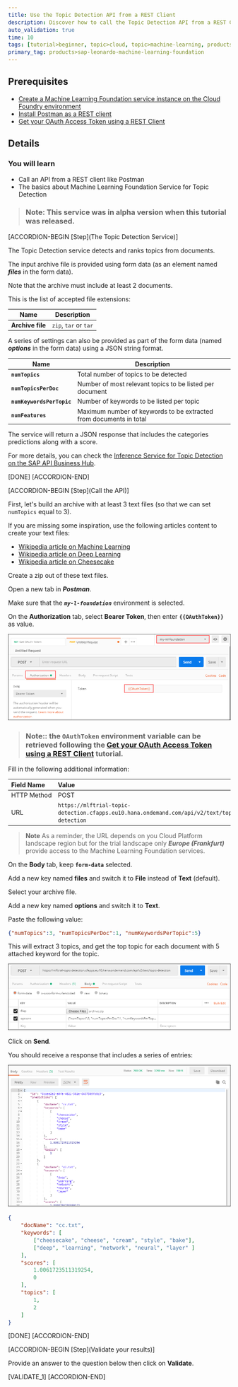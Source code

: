 ```yaml
---
title: Use the Topic Detection API from a REST Client
description: Discover how to call the Topic Detection API from a REST Client like Postman
auto_validation: true
time: 10
tags: [tutorial>beginner, topic>cloud, topic>machine-learning, products>sap-cloud-platform, products>sap-cloud-platform-for-the-cloud-foundry-environment]
primary_tag: products>sap-leonardo-machine-learning-foundation
---
```


## Prerequisites
 - [Create a Machine Learning Foundation service instance on the Cloud Foundry environment](https://developers.sap.com/tutorials/cp-mlf-create-instance.html)
 - [Install Postman as a REST client](https://developers.sap.com/tutorials/api-tools-postman-install.html)
 - [Get your OAuth Access Token using a REST Client](https://developers.sap.com/tutorials/cp-mlf-rest-generate-oauth-token.html)

## Details
### You will learn
  - Call an API from a REST client like Postman
  - The basics about Machine Learning Foundation Service for Topic Detection

> ### **Note:** This service was in alpha version when this tutorial was released.

[ACCORDION-BEGIN [Step](The Topic Detection Service)]

The Topic Detection service detects and ranks topics from documents.

The input archive file is provided using form data (as an element named ***files*** in the form data).

Note that the archive must include at least 2 documents.

This is the list of accepted file extensions:

|Name                  | Description
|----------------------|--------------------
| **Archive file**     | `zip`, `tar` or `tar`

A series of settings can also be provided as part of the form data (named ***options*** in the form data)  using a JSON string format.

| Name                                      | Description
|-------------------------------------------|--------------------------------------------
| <nobr><b>`numTopics`</b></nobr>           | Total number of topics to be detected  
| <nobr><b>`numTopicsPerDoc`</b></nobr>     | Number of most relevant topics to be listed per document  
| <nobr><b>`numKeywordsPerTopic`</b></nobr> | Number of keywords to be listed per topic  
| <nobr><b>`numFeatures`</b></nobr>         | Maximum number of keywords to be extracted from documents in total

The service will return a JSON response that includes the categories predictions along with a score.

For more details, you can check the [Inference Service for Topic Detection on the SAP API Business Hub](https://api.sap.com/api/topic_detection_api/resource).

[DONE]
[ACCORDION-END]

[ACCORDION-BEGIN [Step](Call the API)]

First, let's build an archive with at least 3 text files (so that we can set `numTopics` equal to 3).

If you are missing some inspiration, use the following articles content to create your text files:

 - <a href="https://en.wikipedia.org/wiki/Machine_learning" target="blank">Wikipedia article on Machine Learning</a>
 - <a href="https://en.wikipedia.org/wiki/Deep_learning" target="blank">Wikipedia article on Deep Learning</a>
 - <a href="https://en.wikipedia.org/wiki/Cheesecake" target="blank">Wikipedia article on Cheesecake</a>

Create a zip out of these text files.

Open a new tab in ***Postman***.

Make sure that the ***`my-l-foundation`*** environment is selected.

On the **Authorization** tab, select **Bearer Token**, then enter **`{{OAuthToken}}`** as value.

![Postman](01.png)

> ### **Note:**: the **`OAuthToken`** environment variable can be retrieved following the [Get your OAuth Access Token using a REST Client](https://developers.sap.com/tutorials/cp-mlf-rest-generate-oauth-token.html) tutorial.

Fill in the following additional information:

Field Name               | Value
:----------------------- | :--------------
<nobr>HTTP Method</nobr> | POST
<nobr>URL<nobr>          | <nobr>`https://mlftrial-topic-detection.cfapps.eu10.hana.ondemand.com/api/v2/text/topic-detection`</nobr>

> **Note** As a reminder, the URL depends on you Cloud Platform landscape region but for the trial landscape only ***Europe (Frankfurt)*** provide access to the Machine Learning Foundation services.

On the **Body** tab, keep **`form-data`** selected.

Add a new key named **files** and switch it to **File** instead of **Text** (default).

Select your archive file.

Add a new key named **options** and switch it to **Text**.

Paste the following value:

```JSON
{"numTopics":3, "numTopicsPerDoc":1, "numKeywordsPerTopic":5}
```

This will extract 3 topics, and get the top topic for each document with 5 attached keyword for the topic.

![Postman](02.png)

Click on **Send**.

You should receive a response that includes a series of entries:

![Postman](03.png)

```json
{
    "docName": "cc.txt",
    "keywords": [
        ["cheesecake", "cheese", "cream", "style", "bake"],
        ["deep", "learning", "network", "neural", "layer" ]
    ],
    "scores": [
        1.0061723511319254,
        0
    ],
    "topics": [
        1,
        2
    ]
}
```

[DONE]
[ACCORDION-END]

[ACCORDION-BEGIN [Step](Validate your results)]

Provide an answer to the question below then click on **Validate**.

[VALIDATE_1]
[ACCORDION-END]

